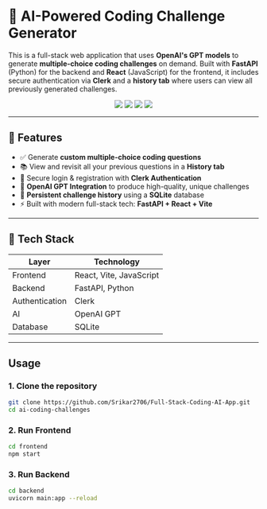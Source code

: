 # 🧠 AI-Powered Coding Challenge Generator

This is a full-stack web application that uses **OpenAI's GPT models** to generate **multiple-choice coding challenges** on demand. Built with **FastAPI** (Python) for the backend and **React** (JavaScript) for the frontend, it includes secure authentication via **Clerk** and a **history tab** where users can view all previously generated challenges.


<p align="center">
  <img src="https://img.shields.io/badge/Backend-FastAPI-green.svg" />
  <img src="https://img.shields.io/badge/Frontend-React-blue.svg" />
  <img src="https://img.shields.io/badge/Auth-Clerk-purple.svg" />
  <img src="https://img.shields.io/badge/AI-OpenAI GPT-red.svg" />
</p>

---

## 🧩 Features

- ✅ Generate **custom multiple-choice coding questions**
- 📚 View and revisit all your previous questions in a **History tab**
- 🔐 Secure login & registration with **Clerk Authentication**
- 🧠 **OpenAI GPT Integration** to produce high-quality, unique challenges
- 💾 **Persistent challenge history** using a **SQLite** database
- ⚡ Built with modern full-stack tech: **FastAPI + React + Vite**

---

## 🔧 Tech Stack

| Layer        | Technology            |
|--------------|------------------------|
| Frontend     | React, Vite, JavaScript |
| Backend      | FastAPI, Python         |
| Authentication | Clerk                  |
| AI           | OpenAI GPT    |
| Database     | SQLite    |

---



## Usage

### 1. Clone the repository

```bash
git clone https://github.com/Srikar2706/Full-Stack-Coding-AI-App.git
cd ai-coding-challenges
```

### 2. Run Frontend
```bash
cd frontend
npm start
```


### 3. Run Backend
```bash
cd backend
uvicorn main:app --reload
```



